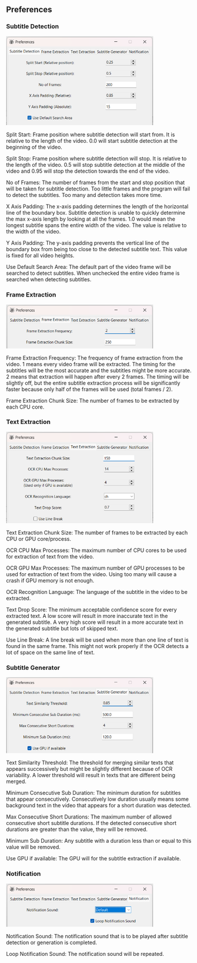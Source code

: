 ## Preferences

### Subtitle Detection

<img src="images/sub%20det.png" width="400">

Split Start: Frame position where subtitle detection will start from. It is relative to the length of the video. 0.0
will start subtitle detection at the beginning of the video.

Split Stop: Frame position where subtitle detection will stop. It is relative to the length of the video. 0.5 will stop
subtitle detection at the middle of the video and 0.95 will stop the detection towards the end of the video.

No of Frames: The number of frames from the start and stop position that will be taken for subtitle detection. Too
little frames and the program will fail to detect the subtitles. Too many and detection takes more time.

X Axis Padding: The x-axis padding determines the length of the horizontal line of the boundary box. Subtitle detection
is unable to quickly determine the max x-axis length by looking at all the frames. 1.0 would mean the longest subtitle
spans the entire width of the video. The value is relative to the width of the video.

Y Axis Padding: The y-axis padding prevents the vertical line of the boundary box from being too close to the detected
subtitle text. This value is fixed for all video heights.

Use Default Search Area: The default part of the video frame will be searched to detect subtitles. When unchecked the
entire video frame is searched when detecting subtitles.

### Frame Extraction

<img src="images/frame%20extract.png" width="400">

Frame Extraction Frequency: The frequency of frame extraction from the video. 1 means every video frame will be
extracted. The timing for the subtitles will be the most accurate and the subtitles might be more accurate. 2 means that
extraction will happen after every 2 frames. The timing will be slightly off, but the entire subtitle extraction process
will be significantly faster because only half of the frames will be used (total frames / 2).

Frame Extraction Chunk Size: The number of frames to be extracted by each CPU core.

### Text Extraction

<img src="images/text%20extract.png" width="400">

Text Extraction Chunk Size: The number of frames to be extracted by each CPU or GPU core/process.

OCR CPU Max Processes: The maximum number of CPU cores to be used for extraction of text from the video.

OCR GPU Max Processes: The maximum number of GPU processes to be used for extraction of text from the video. Using too
many will cause a crash if GPU memory is not enough.

OCR Recognition Language: The language of the subtitle in the video to be extracted.

Text Drop Score: The minimum acceptable confidence score for every extracted text. A low score will result in more
inaccurate text in the generated subtitle. A very high score will result in a more accurate text in the generated
subtitle but lots of skipped text.

Use Line Break: A line break will be used when more than one line of text is found in the same frame. This might not
work properly if the OCR detects a lot of space on the same line of text.

### Subtitle Generator

<img src="images/sub%20gen.png" width="400">

Text Similarity Threshold: The threshold for merging similar texts that appears successively but might be slightly
different because of OCR variability. A lower threshold will result in texts that are different being merged.

Minimum Consecutive Sub Duration: The minimum duration for subtitles that appear consecutively. Consecutively low
duration usually means some background text in the video that appears for a short duration was detected.

Max Consecutive Short Durations: The maximum number of allowed consecutive short subtitle durations. If the detected
consecutive short durations are greater than the value, they will be removed.

Minimum Sub Duration: Any subtitle with a duration less than or equal to this value will be removed.

Use GPU if available: The GPU will for the subtitle extraction if available.

### Notification

<img src="images/notification.png" width="400">

Notification Sound: The notification sound that is to be played after subtitle detection or generation is completed.

Loop Notification Sound: The notification sound will be repeated.
